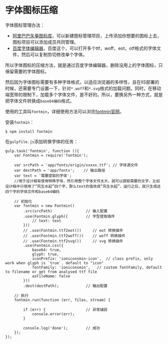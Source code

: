 # 字体图标压缩

字体图标管理办法：

* [阿里巴巴矢量图标库](http://iconfont.cn/)，可以新建图标管理项目，上传添加你想要的图标上去，图标项目可以添加成员共同管理。
* [百度字体编辑器](http://font.baidu.com/editor/)，百度这个，可以打开多个ttf，woff，eot，otf格式的字体文件，然后可以复制剪切修改单个字体。


所以字体图标的压缩方法，就是通过百度字体编辑器，删除没用上的字体图标，只保留需要的字体图标。

然后因为字体图标需要有多种字体格式，以适应浏览器的多样性，且在IIS部署的时候，还需要专门设置一下，针对`*.woff`和`*.svg`格式的加载问题。同时，在移动端宽带的限制下，加载多个字体文件，是不好的。所以，要换另外一种方式，就是把字体文件转换成`base64编码`格式。

使用的工具叫`fontmin`，详细使用方法可以浏览[fontmin官网](http://efe.baidu.com/blog/fontmin-getting-started/)。

安装`fontmin`：

````
$ npm install fontmin
````

在`gulpfile.js`添加转换字体的任务：

````
gulp.task('fontmin', function (){
    var Fontmin = require('fontmin');

    var srcPath = 'app/fonts/origin/xxxxx.ttf'; // 字体源文件
    var destPath = 'app/fonts';    // 输出路径
    var text = '需要提取的字体';  
    //用于设计稿有使用特殊字体，然引用整个字体文件太大，就可以提取需要的文字，比如设计稿中只使用了“风生水起”四个字，那么text的值改成“风生水起”，运行之后，就只生成这四个字的字体文件和base64编码

    // 初始化
    var fontmin = new Fontmin()
        .src(srcPath)               // 输入配置
        .use(Fontmin.glyph({        // 字型提取插件
            // text: text
        }))
        // .use(Fontmin.ttf2eot())     // eot 转换插件
        // .use(Fontmin.ttf2woff())    // woff 转换插件     
        // .use(Fontmin.ttf2svg())     // svg 转换插件
        .use(Fontmin.css({
            base64: true,
            glyph: true,
            iconPrefix: 'ioniconsmin-icon',  // class prefix, only work when glyph is `true`. default to "icon"
            fontFamily: 'ioniconsmin',   // custom fontFamily, default to filename or get from analysed ttf file
            asFileName: false       
        }))
        .dest(destPath);            // 输出配置

    // 执行
    fontmin.run(function (err, files, stream) {

        if (err) {                  // 异常捕捉
            console.error(err);
        }

        console.log('done');        // 成功
    });
});
````